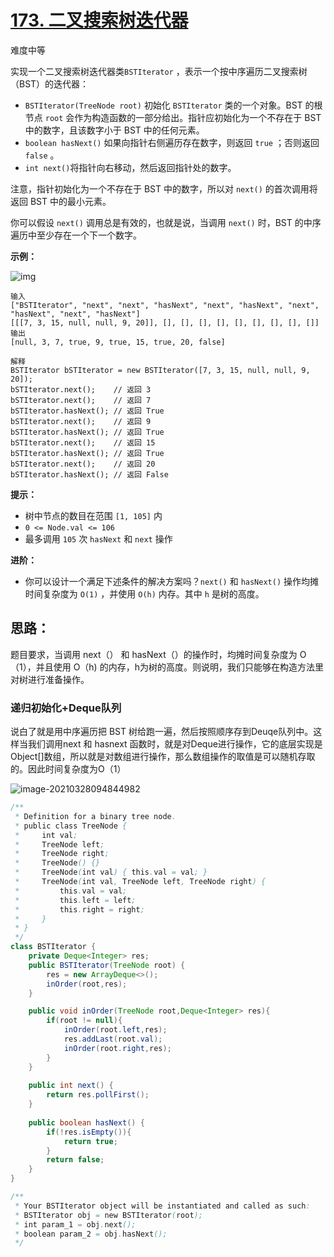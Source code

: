 # [173. 二叉搜索树迭代器](https://leetcode-cn.com/problems/binary-search-tree-iterator/)

难度中等

实现一个二叉搜索树迭代器类`BSTIterator` ，表示一个按中序遍历二叉搜索树（BST）的迭代器：

- `BSTIterator(TreeNode root)` 初始化 `BSTIterator` 类的一个对象。BST 的根节点 `root` 会作为构造函数的一部分给出。指针应初始化为一个不存在于 BST 中的数字，且该数字小于 BST 中的任何元素。
- `boolean hasNext()` 如果向指针右侧遍历存在数字，则返回 `true` ；否则返回 `false` 。
- `int next()`将指针向右移动，然后返回指针处的数字。

注意，指针初始化为一个不存在于 BST 中的数字，所以对 `next()` 的首次调用将返回 BST 中的最小元素。

你可以假设 `next()` 调用总是有效的，也就是说，当调用 `next()` 时，BST 的中序遍历中至少存在一个下一个数字。

 

**示例：**

![img](https://assets.leetcode.com/uploads/2018/12/25/bst-tree.png)

```
输入
["BSTIterator", "next", "next", "hasNext", "next", "hasNext", "next", "hasNext", "next", "hasNext"]
[[[7, 3, 15, null, null, 9, 20]], [], [], [], [], [], [], [], [], []]
输出
[null, 3, 7, true, 9, true, 15, true, 20, false]

解释
BSTIterator bSTIterator = new BSTIterator([7, 3, 15, null, null, 9, 20]);
bSTIterator.next();    // 返回 3
bSTIterator.next();    // 返回 7
bSTIterator.hasNext(); // 返回 True
bSTIterator.next();    // 返回 9
bSTIterator.hasNext(); // 返回 True
bSTIterator.next();    // 返回 15
bSTIterator.hasNext(); // 返回 True
bSTIterator.next();    // 返回 20
bSTIterator.hasNext(); // 返回 False
```

 

**提示：**

- 树中节点的数目在范围 `[1, 105]` 内
- `0 <= Node.val <= 106`
- 最多调用 `105` 次 `hasNext` 和 `next` 操作

 

**进阶：**

- 你可以设计一个满足下述条件的解决方案吗？`next()` 和 `hasNext()` 操作均摊时间复杂度为 `O(1)` ，并使用 `O(h)` 内存。其中 `h` 是树的高度。



## 思路：

题目要求，当调用 next（） 和 hasNext（）的操作时，均摊时间复杂度为 O（1），并且使用 O（h) 的内存，h为树的高度。则说明，我们只能够在构造方法里对树进行准备操作。

### 递归初始化+Deque队列

说白了就是用中序遍历把 BST 树给跑一遍，然后按照顺序存到Deuqe队列中。这样当我们调用next 和 hasnext 函数时，就是对Deque进行操作，它的底层实现是Object[]数组，所以就是对数组进行操作，那么数组操作的取值是可以随机存取的。因此时间复杂度为O（1）

![image-20210328094844982](https://happychan.oss-cn-shenzhen.aliyuncs.com/img/pic/20210328094845.png)

```java
/**
 * Definition for a binary tree node.
 * public class TreeNode {
 *     int val;
 *     TreeNode left;
 *     TreeNode right;
 *     TreeNode() {}
 *     TreeNode(int val) { this.val = val; }
 *     TreeNode(int val, TreeNode left, TreeNode right) {
 *         this.val = val;
 *         this.left = left;
 *         this.right = right;
 *     }
 * }
 */
class BSTIterator {
    private Deque<Integer> res;
    public BSTIterator(TreeNode root) {
        res = new ArrayDeque<>();
        inOrder(root,res);
    }

    public void inOrder(TreeNode root,Deque<Integer> res){
        if(root != null){
            inOrder(root.left,res);
            res.addLast(root.val);
            inOrder(root.right,res);
        }
    }
    
    public int next() {
        return res.pollFirst();   
    }
    
    public boolean hasNext() {
        if(!res.isEmpty()){
            return true;
        }
        return false;
    }
}

/**
 * Your BSTIterator object will be instantiated and called as such:
 * BSTIterator obj = new BSTIterator(root);
 * int param_1 = obj.next();
 * boolean param_2 = obj.hasNext();
 */
```



